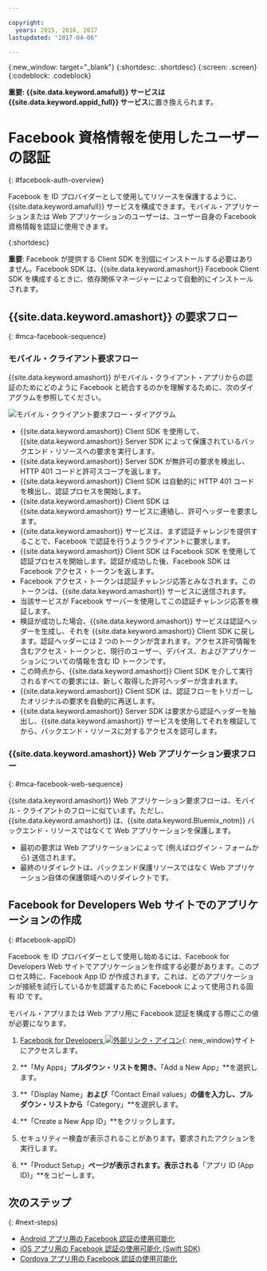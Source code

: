 ```yaml
---

copyright:
  years: 2015, 2016, 2017
lastupdated: "2017-04-06"

---
```

{:new_window: target="_blank"}
{:shortdesc: .shortdesc}
{:screen: .screen}
{:codeblock: .codeblock}

**重要: {{site.data.keyword.amafull}} サービスは {{site.data.keyword.appid_full}} サービス**に置き換えられます。

# Facebook 資格情報を使用したユーザーの認証
{: #facebook-auth-overview}

Facebook を ID プロバイダーとして使用してリソースを保護するように、{{site.data.keyword.amafull}} サービスを構成できます。モバイル・アプリケーションまたは Web アプリケーションのユーザーは、ユーザー自身の Facebook 資格情報を認証に使用できます。


{:shortdesc}

**重要**: Facebook が提供する Client SDK を別個にインストールする必要はありません。Facebook SDK は、{{site.data.keyword.amashort}} Facebook Client SDK を構成するときに、依存関係マネージャーによって自動的にインストールされます。

## {{site.data.keyword.amashort}} の要求フロー
{: #mca-facebook-sequence}

### モバイル・クライアント要求フロー

{{site.data.keyword.amashort}} がモバイル・クライアント・アプリからの認証のためにどのように Facebook と統合するのかを理解するために、次のダイアグラムを参照してください。

![モバイル・クライアント要求フロー・ダイアグラム](images/mca-sequence-facebook.jpg)

* {{site.data.keyword.amashort}} Client SDK を使用して、{{site.data.keyword.amashort}} Server SDK によって保護されているバックエンド・リソースへの要求を実行します。
* {{site.data.keyword.amashort}} Server SDK が無許可の要求を検出し、HTTP 401 コードと許可スコープを返します。
* {{site.data.keyword.amashort}} Client SDK は自動的に HTTP 401 コードを検出し、認証プロセスを開始します。
* {{site.data.keyword.amashort}} Client SDK は {{site.data.keyword.amashort}} サービスに連絡し、許可ヘッダーを要求します。
* {{site.data.keyword.amashort}} サービスは、まず認証チャレンジを提供することで、Facebook で認証を行うようクライアントに要求します。
* {{site.data.keyword.amashort}} Client SDK は Facebook SDK を使用して認証プロセスを開始します。認証が成功した後、Facebook SDK は Facebook アクセス・トークンを返します。
* Facebook アクセス・トークンは認証チャレンジ応答とみなされます。このトークンは、{{site.data.keyword.amashort}} サービスに送信されます。
* 当該サービスが Facebook サーバーを使用してこの認証チャレンジ応答を検証します。
* 検証が成功した場合、{{site.data.keyword.amashort}} サービスは認証ヘッダーを生成し、それを {{site.data.keyword.amashort}} Client SDK に戻します。認証ヘッダーには 2 つのトークンが含まれます。アクセス許可情報を含むアクセス・トークンと、現行のユーザー、デバイス、およびアプリケーションについての情報を含む ID トークンです。
* この時点から、{{site.data.keyword.amashort}} Client SDK を介して実行されるすべての要求には、新しく取得した許可ヘッダーが含まれます。
* {{site.data.keyword.amashort}} Client SDK は、認証フローをトリガーしたオリジナルの要求を自動的に再送します。
* {{site.data.keyword.amashort}} Server SDK は要求から認証ヘッダーを抽出し、{{site.data.keyword.amashort}} サービスを使用してそれを検証してから、バックエンド・リソースに対するアクセスを認可します。

### {{site.data.keyword.amashort}} Web アプリケーション要求フロー
{: #mca-facebook-web-sequence}

{{site.data.keyword.amashort}} Web アプリケーション要求フローは、モバイル・クライアントのフローに似ています。ただし、{{site.data.keyword.amashort}} は、{{site.data.keyword.Bluemix_notm}} バックエンド・リソースではなくて Web アプリケーションを保護します。

  * 最初の要求は Web アプリケーションによって (例えばログイン・フォームから) 送信されます。
  * 最終のリダイレクトは、バックエンド保護リソースではなく Web アプリケーション自体の保護領域へのリダイレクトです。


## Facebook for Developers Web サイトでのアプリケーションの作成
{: #facebook-appID}

Facebook を ID プロバイダーとして使用し始めるには、Facebook for Developers Web サイトでアプリケーションを作成する必要があります。このプロセス時に、Facebook App ID が作成されます。これは、どのアプリケーションが接続を試行しているかを認識するために Facebook によって使用される固有 ID です。

モバイル・アプリまたは Web アプリ用に Facebook 認証を構成する際にこの値が必要になります。

1. [Facebook for Developers ![外部リンク・アイコン](../../icons/launch-glyph.svg "外部リンク・アイコン")](https://developers.facebook.com){: new_window}サイトにアクセスします。

1. **「My Apps」**プルダウン・リストを開き、**「Add a New App」**を選択します。

1. **「Display Name」**および**「Contact Email values」**の値を入力し、プルダウン・リストから**「Category」**を選択します。

1. **「Create a New App ID」**をクリックします。

1. セキュリティー検査が表示されることがあります。要求されたアクションを実行します。

1. **「Product Setup」**ページが表示されます。表示される**「アプリ ID (App ID)」**をコピーします。

## 次のステップ
{: #next-steps}

* [Android アプリ用の Facebook 認証の使用可能化](facebook-auth-android.html)
* [iOS アプリ用の Facebook 認証の使用可能化 (Swift SDK)](facebook-auth-ios-swift-sdk.html)
* [Cordova アプリ用の Facebook 認証の使用可能化](facebook-auth-cordova.html)
